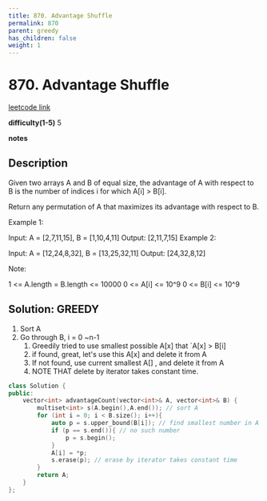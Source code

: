 ```yaml
---
title: 870. Advantage Shuffle
permalink: 870
parent: greedy
has_children: false
weight: 1
---
```

# 870. Advantage Shuffle
[leetcode link](https://leetcode.com/problems/advantage-shuffle/)

**difficulty(1-5)** 
5

**notes**   


## Description
Given two arrays A and B of equal size, the advantage of A with respect to B is the number of indices i for which A[i] > B[i].

Return any permutation of A that maximizes its advantage with respect to B.

 

Example 1:

Input: A = [2,7,11,15], B = [1,10,4,11]
Output: [2,11,7,15]
Example 2:

Input: A = [12,24,8,32], B = [13,25,32,11]
Output: [24,32,8,12]
 

Note:

1 <= A.length = B.length <= 10000
0 <= A[i] <= 10^9
0 <= B[i] <= 10^9

## Solution: GREEDY
1. Sort A
2. Go through B, i = 0 ~n-1
   1. Greedily tried to use smallest possible A[x] that `A[x] > B[i]
   2. if found, great, let's use this A[x] and delete it from A
   3. If not found, use current smallest A[] , and delete it from A
   4. NOTE THAT delete by iterator takes constant time.
```c++
class Solution {
public:
    vector<int> advantageCount(vector<int>& A, vector<int>& B) {
        multiset<int> s(A.begin(),A.end()); // sort A
        for (int i = 0; i < B.size(); i++){
            auto p = s.upper_bound(B[i]); // find smallest number in A that is larger than B[i]
            if (p == s.end()){ // no such number
                p = s.begin();
            }
            A[i] = *p;
            s.erase(p); // erase by iterator takes constant time
        }
        return A;
    }
};
```


